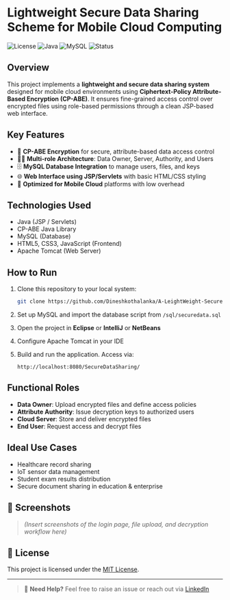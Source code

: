 
#  Lightweight Secure Data Sharing Scheme for Mobile Cloud Computing

![License](https://img.shields.io/badge/license-MIT-blue.svg)
![Java](https://img.shields.io/badge/Java-JSP%2FServlets-green)
![MySQL](https://img.shields.io/badge/Database-MySQL-lightblue)
![Status](https://img.shields.io/badge/status-Project_Complete-brightgreen)

##  Overview

This project implements a **lightweight and secure data sharing system** designed for mobile cloud environments using **Ciphertext-Policy Attribute-Based Encryption (CP-ABE)**. It ensures fine-grained access control over encrypted files using role-based permissions through a clean JSP-based web interface.

##  Key Features

- 🔐 **CP-ABE Encryption** for secure, attribute-based data access control
- 🧑‍💼 **Multi-role Architecture**: Data Owner, Server, Authority, and Users
- 🗄️ **MySQL Database Integration** to manage users, files, and keys
- 🌐 **Web Interface using JSP/Servlets** with basic HTML/CSS styling
- 📱 **Optimized for Mobile Cloud** platforms with low overhead

## Technologies Used

- Java (JSP / Servlets)
- CP-ABE Java Library
- MySQL (Database)
- HTML5, CSS3, JavaScript (Frontend)
- Apache Tomcat (Web Server)

##  How to Run

1. Clone this repository to your local system:
   ```bash
   git clone https://github.com/Dineshkothalanka/A-LeightWeight-Secure-Data-Sharing-Scheme-For-Mobile-Cloud-Computing.git
   ```

2. Set up MySQL and import the database script from `/sql/securedata.sql`

3. Open the project in **Eclipse** or **IntelliJ** or **NetBeans**

4. Configure Apache Tomcat in your IDE

5. Build and run the application. Access via:
   ```
   http://localhost:8080/SecureDataSharing/
   ```

## Functional Roles

- **Data Owner**: Upload encrypted files and define access policies
- **Attribute Authority**: Issue decryption keys to authorized users
- **Cloud Server**: Store and deliver encrypted files
- **End User**: Request access and decrypt files

## Ideal Use Cases

- Healthcare record sharing
- IoT sensor data management
- Student exam results distribution
- Secure document sharing in education & enterprise

## 📸 Screenshots

> *(Insert screenshots of the login page, file upload, and decryption workflow here)*

## 📄 License

This project is licensed under the [MIT License](LICENSE).

---

> 💬 **Need Help?** Feel free to raise an issue or reach out via [LinkedIn](https://linkedin.com/in/dinesh-kothalanka-96362424b)
